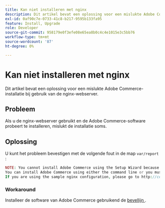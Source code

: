 ```yaml
---
title: Kan niet installeren met nginx
description: Dit artikel bevat een oplossing voor een mislukte Adobe Commerce-installatie bij gebruik van de nginx-webserver.
exl-id: 0af90c7e-0733-41c8-b217-9595b133fa95
feature: Install, Upgrade
role: Developer
source-git-commit: 958179e0f3efe08e65ea8b0c4c4e1015e3c5bb76
workflow-type: tm+mt
source-wordcount: '87'
ht-degree: 0%

---
```


# Kan niet installeren met nginx

Dit artikel bevat een oplossing voor een mislukte Adobe Commerce-installatie bij gebruik van de nginx-webserver.

## Probleem

Als u de nginx-webserver gebruikt en de Adobe Commerce-software probeert te installeren, mislukt de installatie soms.

## Oplossing

U kunt het probleem bevestigen met de volgende fout in de map `var/report` :

```php
NOTE: You cannot install Adobe Commerce using the Setup Wizard because the Adobe Commerce setup directory cannot be accessed.
You can install Adobe Commerce using either the command line or you must restore access to the following directory: /var/www/html/setup
If you are using the sample nginx configuration, please go to http://ce.mtf03.bcn.magento.com/setup/";i:1;s:641:"#0 /var/www/html/lib/internal/Magento/Framework/App/Http.php(213): Magento\Framework\App\Http->redirectToSetup(Object(Magento\Framework\App\Bootstrap), Object(Exception))
```

### Workaround

Installeer de software van Adobe Commerce gebruikend de [ bevellijn ](https://devdocs.magento.com/guides/v2.3/install-gde/install/cli/install-cli.html).
